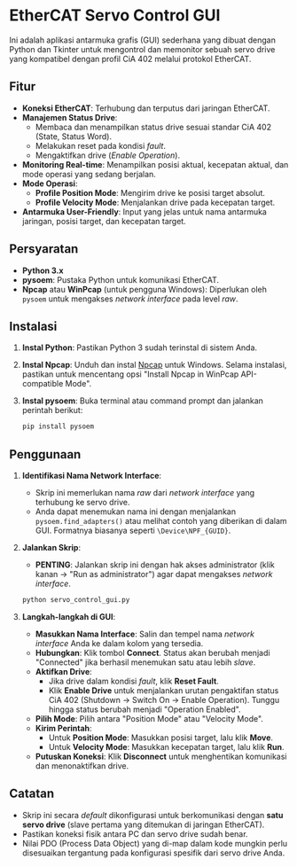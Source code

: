 # EtherCAT Servo Control GUI

Ini adalah aplikasi antarmuka grafis (GUI) sederhana yang dibuat dengan Python dan Tkinter untuk mengontrol dan memonitor sebuah servo drive yang kompatibel dengan profil CiA 402 melalui protokol EtherCAT.

## Fitur

- **Koneksi EtherCAT**: Terhubung dan terputus dari jaringan EtherCAT.
- **Manajemen Status Drive**:
  - Membaca dan menampilkan status drive sesuai standar CiA 402 (State, Status Word).
  - Melakukan reset pada kondisi *fault*.
  - Mengaktifkan drive (*Enable Operation*).
- **Monitoring Real-time**: Menampilkan posisi aktual, kecepatan aktual, dan mode operasi yang sedang berjalan.
- **Mode Operasi**:
  - **Profile Position Mode**: Mengirim drive ke posisi target absolut.
  - **Profile Velocity Mode**: Menjalankan drive pada kecepatan target.
- **Antarmuka User-Friendly**: Input yang jelas untuk nama antarmuka jaringan, posisi target, dan kecepatan target.

## Persyaratan

- **Python 3.x**
- **pysoem**: Pustaka Python untuk komunikasi EtherCAT.
- **Npcap** atau **WinPcap** (untuk pengguna Windows): Diperlukan oleh `pysoem` untuk mengakses *network interface* pada level *raw*.

## Instalasi

1.  **Instal Python**: Pastikan Python 3 sudah terinstal di sistem Anda.

2.  **Instal Npcap**: Unduh dan instal [Npcap](https://nmap.org/npcap/) untuk Windows. Selama instalasi, pastikan untuk mencentang opsi "Install Npcap in WinPcap API-compatible Mode".

3.  **Instal pysoem**: Buka terminal atau command prompt dan jalankan perintah berikut:
    ```sh
    pip install pysoem
    ```

## Penggunaan

1.  **Identifikasi Nama Network Interface**:
    - Skrip ini memerlukan nama *raw* dari *network interface* yang terhubung ke servo drive.
    - Anda dapat menemukan nama ini dengan menjalankan `pysoem.find_adapters()` atau melihat contoh yang diberikan di dalam GUI. Formatnya biasanya seperti `\Device\NPF_{GUID}`.

2.  **Jalankan Skrip**:
    - **PENTING**: Jalankan skrip ini dengan hak akses administrator (klik kanan -> "Run as administrator") agar dapat mengakses *network interface*.
    ```sh
    python servo_control_gui.py
    ```

3.  **Langkah-langkah di GUI**:
    - **Masukkan Nama Interface**: Salin dan tempel nama *network interface* Anda ke dalam kolom yang tersedia.
    - **Hubungkan**: Klik tombol **Connect**. Status akan berubah menjadi "Connected" jika berhasil menemukan satu atau lebih *slave*.
    - **Aktifkan Drive**:
      - Jika drive dalam kondisi *fault*, klik **Reset Fault**.
      - Klik **Enable Drive** untuk menjalankan urutan pengaktifan status CiA 402 (Shutdown -> Switch On -> Enable Operation). Tunggu hingga status berubah menjadi "Operation Enabled".
    - **Pilih Mode**: Pilih antara "Position Mode" atau "Velocity Mode".
    - **Kirim Perintah**:
      - Untuk **Position Mode**: Masukkan posisi target, lalu klik **Move**.
      - Untuk **Velocity Mode**: Masukkan kecepatan target, lalu klik **Run**.
    - **Putuskan Koneksi**: Klik **Disconnect** untuk menghentikan komunikasi dan menonaktifkan drive.

## Catatan

- Skrip ini secara *default* dikonfigurasi untuk berkomunikasi dengan **satu servo drive** (slave pertama yang ditemukan di jaringan EtherCAT).
- Pastikan koneksi fisik antara PC dan servo drive sudah benar.
- Nilai PDO (Process Data Object) yang di-map dalam kode mungkin perlu disesuaikan tergantung pada konfigurasi spesifik dari servo drive Anda.
